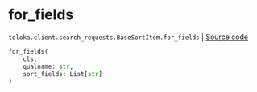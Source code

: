# for_fields
`toloka.client.search_requests.BaseSortItem.for_fields` | [Source code](https://github.com/Toloka/toloka-kit/blob/v1.0.1/src/client/search_requests.py#L96)

```python
for_fields(
    cls,
    qualname: str,
    sort_fields: List[str]
)
```


